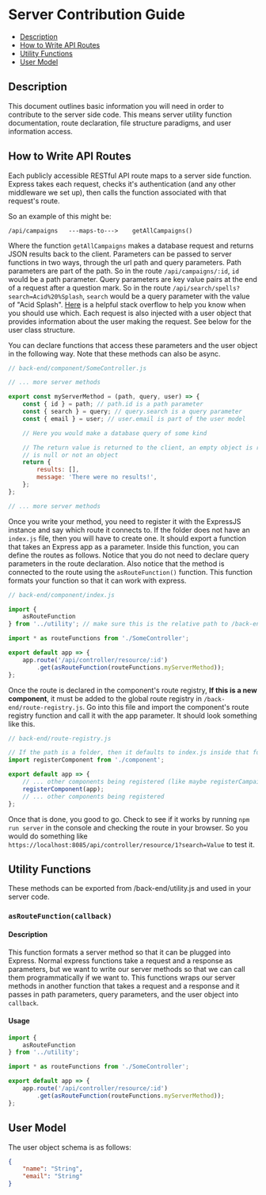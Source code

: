 # Server Contribution Guide

- [Description](#description)
- [How to Write API Routes](#how-to-write-api-routes)
- [Utility Functions](#utility-functions)
- [User Model](#user-model)

## Description

This document outlines basic information you will need in order to contribute to the server side code. This means server utility function documentation, route declaration, file structure paradigms, and user information access.

## How to Write API Routes

Each publicly accessible RESTful API route maps to a server side function. Express takes each request, checks it's authentication (and any other middleware we set up), then calls the function associated with that request's route.

So an example of this might be:
```
/api/campaigns   ---maps-to--->    getAllCampaigns()
```
Where the function `getAllCampaigns` makes a database request and returns JSON results back to the client. Parameters can be passed to server functions in two ways, through the url path and query parameters. Path parameters are part of the path. So in the route `/api/campaigns/:id`, `id` would be a path parameter. Query parameters are key value pairs at the end of a request after a question mark. So in the route `/api/search/spells?search=Acid%20%Splash`, `search` would be a query parameter with the value of "Acid Splash". [Here](https://stackoverflow.com/questions/30967822/when-do-i-use-path-params-vs-query-params-in-a-restful-api) is a helpful stack overflow to help you know when you should use which. Each request is also injected with a user object that provides information about the user making the request. See below for the user class structure.

You can declare functions that access these parameters and the user object in the following way. Note that these methods can also be async.

```js
// back-end/component/SomeController.js

// ... more server methods

export const myServerMethod = (path, query, user) => {
	const { id } = path; // path.id is a path parameter
	const { search } = query; // query.search is a query parameter
	const { email } = user; // user.email is part of the user model

	// Here you would make a database query of some kind

	// The return value is returned to the client, an empty object is returned if the value
	// is null or not an object
	return {
		results: [],
		message: 'There were no results!',
	};
};

// ... more server methods
```

Once you write your method, you need to register it with the ExpressJS instance and say which route it connects to. If the folder does not have an `index.js` file, then you will have to create one. It should export a function that takes an Express app as a parameter. Inside this function, you can define the routes as follows. Notice that you do not need to declare query parameters in the route declaration. Also notice that the method is connected to the route using the `asRouteFunction()` function. This function formats your function so that it can work with express.

```js
// back-end/component/index.js

import {
	asRouteFunction
} from '../utility'; // make sure this is the relative path to /back-end/utility.js

import * as routeFunctions from './SomeController';

export default app => {
	app.route('/api/controller/resource/:id')
		.get(asRouteFunction(routeFunctions.myServerMethod));
};
```

Once the route is declared in the component's route registry, **If this is a new component**,  it must be added to the global route registry in `/back-end/route-registry.js`. Go into this file and import the component's route registry function and call it with the app parameter. It should look something like this.

```js
// back-end/route-registry.js

// If the path is a folder, then it defaults to index.js inside that folder
import registerComponent from './component';

export default app => {
	// ... other components being registered (like maybe registerCampaignRoutes(app))
	registerComponent(app);
	// ... other components being registered
};
```

Once that is done, you good to go. Check to see if it works by running `npm run server` in the console and checking the route in your browser. So you would do something like `https://localhost:8085/api/controller/resource/1?search=Value` to test it.

## Utility Functions

These methods can be exported from /back-end/utility.js and used in your server code.

### `asRouteFunction(callback)`

#### Description

This function formats a server method so that it can be plugged into Express. Normal express functions take a request and a response as parameters, but we want to write our server methods so that we can call them programmatically if we want to. This functions wraps our server methods in another function that takes a request and a response and it passes in path parameters, query parameters, and the user object into `callback`.

#### Usage

```js
import {
	asRouteFunction
} from '../utility';

import * as routeFunctions from './SomeController';

export default app => {
	app.route('/api/controller/resource/:id')
		.get(asRouteFunction(routeFunctions.myServerMethod));
};
```

## User Model

The user object schema is as follows:
```json
{
	"name": "String",
	"email": "String"
}
```
